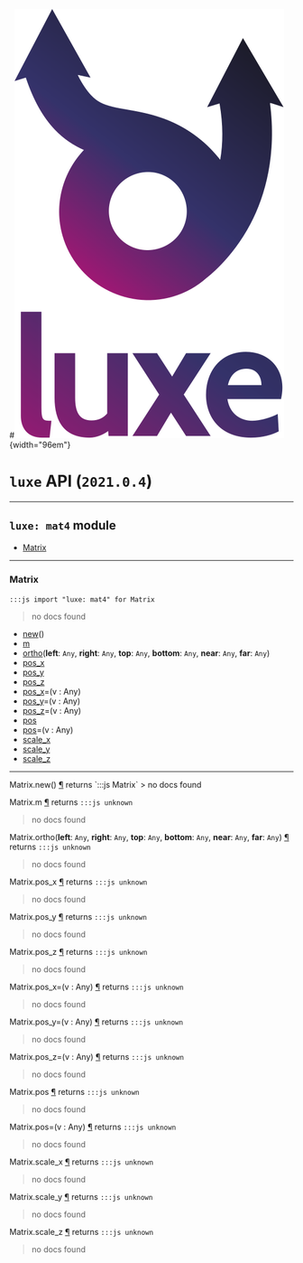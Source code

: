#![](../images/luxe-dark.svg){width="96em"}

# `luxe` API (`2021.0.4`)  


---

## `luxe: mat4` module

- [Matrix](#matrix)   

---

### Matrix
`:::js import "luxe: mat4" for Matrix`
> no docs found

- [new](#Matrix.new)()
- [m](#Matrix.m)
- [ortho](#Matrix.ortho+6)(**left**: `Any`, **right**: `Any`, **top**: `Any`, **bottom**: `Any`, **near**: `Any`, **far**: `Any`)
- [pos_x](#Matrix.pos_x)
- [pos_y](#Matrix.pos_y)
- [pos_z](#Matrix.pos_z)
- [pos_x](#Matrix.pos_x=)=(v : Any)
- [pos_y](#Matrix.pos_y=)=(v : Any)
- [pos_z](#Matrix.pos_z=)=(v : Any)
- [pos](#Matrix.pos)
- [pos](#Matrix.pos=)=(v : Any)
- [scale_x](#Matrix.scale_x)
- [scale_y](#Matrix.scale_y)
- [scale_z](#Matrix.scale_z)

<hr/>
<endpoint module="luxe: mat4" class="Matrix" signature="new()"></endpoint>
<signature id="Matrix.new">Matrix.new()
<a class="headerlink" href="#Matrix.new" title="Permanent link">¶</a></signature>
<span class='api_ret'>returns</span> `:::js Matrix`
> no docs found   

<endpoint module="luxe: mat4" class="Matrix" signature="m"></endpoint>
<signature id="Matrix.m">Matrix.m
<a class="headerlink" href="#Matrix.m" title="Permanent link">¶</a></signature>
<span class='api_ret'>returns</span> `:::js unknown`
> no docs found   

<endpoint module="luxe: mat4" class="Matrix" signature="ortho(left : Any, right : Any, top : Any, bottom : Any, near : Any, far : Any)"></endpoint>
<signature id="Matrix.ortho+6">Matrix.ortho(**left**: `Any`, **right**: `Any`, **top**: `Any`, **bottom**: `Any`, **near**: `Any`, **far**: `Any`)
<a class="headerlink" href="#Matrix.ortho+6" title="Permanent link">¶</a></signature>
<span class='api_ret'>returns</span> `:::js unknown`
> no docs found   

<endpoint module="luxe: mat4" class="Matrix" signature="pos_x"></endpoint>
<signature id="Matrix.pos_x">Matrix.pos_x
<a class="headerlink" href="#Matrix.pos_x" title="Permanent link">¶</a></signature>
<span class='api_ret'>returns</span> `:::js unknown`
> no docs found   

<endpoint module="luxe: mat4" class="Matrix" signature="pos_y"></endpoint>
<signature id="Matrix.pos_y">Matrix.pos_y
<a class="headerlink" href="#Matrix.pos_y" title="Permanent link">¶</a></signature>
<span class='api_ret'>returns</span> `:::js unknown`
> no docs found   

<endpoint module="luxe: mat4" class="Matrix" signature="pos_z"></endpoint>
<signature id="Matrix.pos_z">Matrix.pos_z
<a class="headerlink" href="#Matrix.pos_z" title="Permanent link">¶</a></signature>
<span class='api_ret'>returns</span> `:::js unknown`
> no docs found   

<endpoint module="luxe: mat4" class="Matrix" signature="pos_x=(v : Any)"></endpoint>
<signature id="Matrix.pos_x=">Matrix.pos_x=(v : Any)
<a class="headerlink" href="#Matrix.pos_x=" title="Permanent link">¶</a></signature>
<span class='api_ret'>returns</span> `:::js unknown`
> no docs found   

<endpoint module="luxe: mat4" class="Matrix" signature="pos_y=(v : Any)"></endpoint>
<signature id="Matrix.pos_y=">Matrix.pos_y=(v : Any)
<a class="headerlink" href="#Matrix.pos_y=" title="Permanent link">¶</a></signature>
<span class='api_ret'>returns</span> `:::js unknown`
> no docs found   

<endpoint module="luxe: mat4" class="Matrix" signature="pos_z=(v : Any)"></endpoint>
<signature id="Matrix.pos_z=">Matrix.pos_z=(v : Any)
<a class="headerlink" href="#Matrix.pos_z=" title="Permanent link">¶</a></signature>
<span class='api_ret'>returns</span> `:::js unknown`
> no docs found   

<endpoint module="luxe: mat4" class="Matrix" signature="pos"></endpoint>
<signature id="Matrix.pos">Matrix.pos
<a class="headerlink" href="#Matrix.pos" title="Permanent link">¶</a></signature>
<span class='api_ret'>returns</span> `:::js unknown`
> no docs found   

<endpoint module="luxe: mat4" class="Matrix" signature="pos=(v : Any)"></endpoint>
<signature id="Matrix.pos=">Matrix.pos=(v : Any)
<a class="headerlink" href="#Matrix.pos=" title="Permanent link">¶</a></signature>
<span class='api_ret'>returns</span> `:::js unknown`
> no docs found   

<endpoint module="luxe: mat4" class="Matrix" signature="scale_x"></endpoint>
<signature id="Matrix.scale_x">Matrix.scale_x
<a class="headerlink" href="#Matrix.scale_x" title="Permanent link">¶</a></signature>
<span class='api_ret'>returns</span> `:::js unknown`
> no docs found   

<endpoint module="luxe: mat4" class="Matrix" signature="scale_y"></endpoint>
<signature id="Matrix.scale_y">Matrix.scale_y
<a class="headerlink" href="#Matrix.scale_y" title="Permanent link">¶</a></signature>
<span class='api_ret'>returns</span> `:::js unknown`
> no docs found   

<endpoint module="luxe: mat4" class="Matrix" signature="scale_z"></endpoint>
<signature id="Matrix.scale_z">Matrix.scale_z
<a class="headerlink" href="#Matrix.scale_z" title="Permanent link">¶</a></signature>
<span class='api_ret'>returns</span> `:::js unknown`
> no docs found   


